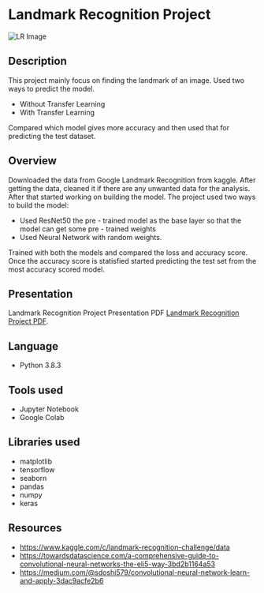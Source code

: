 # Landmark Recognition Project
![LR Image](https://github.com/iswetha522/Landmark_Recognition_Project/blob/main/landmark_image.png)


## Description

This project mainly focus on finding the landmark of an image. Used two ways to predict the model.
- Without Transfer Learning
- With Transfer Learning
  
Compared which model gives more accuracy and then used that for predicting the test dataset. 

## Overview

Downloaded the data from Google Landmark Recognition from kaggle. After getting the data, cleaned it if there are any unwanted data for the analysis. After that started working on building the model.
The project used two ways to build the model:
- Used ResNet50 the pre - trained model as the base layer so that the model can get some pre - trained weights 
- Used Neural Network with random weights.
  
Trained with both the models and compared the loss and accuracy score. Once the accuracy score is statisfied started predicting the test set from the most accuracy scored model.

## Presentation 

Landmark Recognition Project Presentation PDF [Landmark Recognition Project PDF](https://github.com/iswetha522/Landmark_Recognition_Project/blob/main/Landmark_Recognition_Project.pdf).
## Language

- Python 3.8.3

## Tools used

- Jupyter Notebook
- Google Colab
  
## Libraries used

- matplotlib
- tensorflow
- seaborn
- pandas
- numpy
- keras




## Resources

- https://www.kaggle.com/c/landmark-recognition-challenge/data
- https://towardsdatascience.com/a-comprehensive-guide-to-convolutional-neural-networks-the-eli5-way-3bd2b1164a53
- https://medium.com/@sdoshi579/convolutional-neural-network-learn-and-apply-3dac9acfe2b6
  
